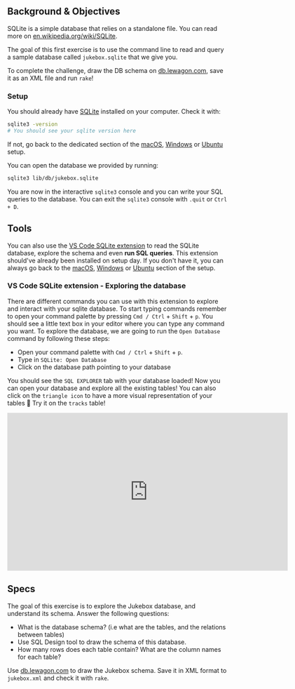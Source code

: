 ## Background & Objectives

SQLite is a simple database that relies on a standalone file. You can read more on [en.wikipedia.org/wiki/SQLite](http://en.wikipedia.org/wiki/SQLite).

The goal of this first exercise is to use the command line to read and query a sample database called `jukebox.sqlite` that we give you.

To complete the challenge, draw the DB schema on [db.lewagon.com](http://db.lewagon.com/), save it as an XML file and run `rake`!

### Setup

You should already have [SQLite](https://sqlite.org/index.html) installed on your computer. Check it with:

```bash
sqlite3 -version
# You should see your sqlite version here
```

If not, go back to the dedicated section of the [macOS](https://github.com/lewagon/setup/blob/master/macos.md#sqlite), [Windows](https://github.com/lewagon/setup/blob/master/windows.md#sqlite) or [Ubuntu](https://github.com/lewagon/setup/blob/master/ubuntu.md#sqlite) setup.

You can open the database we provided by running:

```bash
sqlite3 lib/db/jukebox.sqlite
```

You are now in the interactive `sqlite3` console and you can write your SQL queries to the database. You can exit the `sqlite3` console with `.quit` or `Ctrl + D`.

## Tools

You can also use the [VS Code SQLite extension](https://marketplace.visualstudio.com/items?itemName=alexcvzz.vscode-sqlite) to read the SQLite database, explore the schema and even **run SQL queries**. This extension should've already been installed on setup day. If you don't have it, you can always go back to the [macOS](https://github.com/lewagon/setup/blob/master/macos.md#vscode_extensions), [Windows](https://github.com/lewagon/setup/blob/master/windows.md#vscode_extensions) or [Ubuntu](https://github.com/lewagon/setup/blob/master/ubuntu.md#vscode_extensions) section of the setup.

### VS Code SQLite extension - Exploring the database

There are different commands you can use with this extension to explore and interact with your sqlite database. To start typing commands remember to open your command palette by pressing `Cmd / Ctrl` + `Shift` + `p`. You should see a little text box in your editor where you can type any command you want. To explore the database, we are going to run the `Open Database` command by following these steps:

- Open your command palette with `Cmd / Ctrl` + `Shift` + `p`.
- Type in `SQLite: Open Database`
- Click on the database path pointing to your database

You should see the `SQL EXPLORER` tab with your database loaded! Now you can open your database and explore all the existing tables! You can also click on the `triangle icon` to have a more visual representation of your tables 🙌 Try it on the `tracks` table!

<iframe src="https://player.vimeo.com/video/690525143?h=75949ff5a2" width="640" height="360" frameborder="0" webkitallowfullscreen mozallowfullscreen allowfullscreen></iframe>

## Specs

The goal of this exercise is to explore the Jukebox database, and understand its schema. Answer the following questions:
- What is the database schema? (i.e what are the tables, and the relations between tables)
- Use SQL Design tool to draw the schema of this database.
- How many rows does each table contain? What are the column names for each table?

Use [db.lewagon.com](http://db.lewagon.com/) to draw the Jukebox schema. Save it in XML format to `jukebox.xml` and check it with `rake`.

